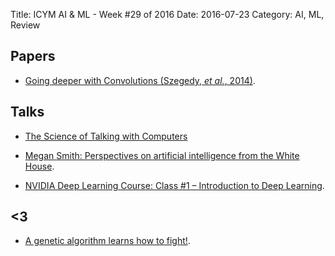 Title: ICYM AI & ML - Week #29 of 2016
Date: 2016-07-23
Category: AI, ML, Review



## Papers

* [Going deeper with Convolutions (Szegedy, *et al.*, 2014)](http://arxiv.org/pdf/1409.4842.pdf).


## Talks


* [The Science of Talking with Computers](https://www.youtube.com/watch?v=yxxRAHVtafI)

* [Megan Smith: Perspectives on artificial intelligence from the White House](https://www.youtube.com/watch?v=NK6O8CtI2D4).

* [NVIDIA Deep Learning Course: Class #1 – Introduction to Deep Learning](https://www.youtube.com/watch?v=6eBpjEdgSm0).


## <3

* [A genetic algorithm learns how to fight!](https://www.youtube.com/watch?v=u2t77mQmJiY).